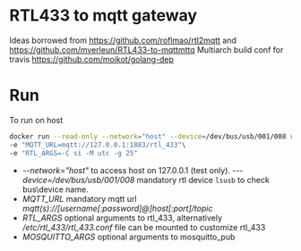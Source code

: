 # RTL433 to mqtt gateway

Ideas borrowed from https://github.com/roflmao/rtl2mqtt and https://github.com/mverleun/RTL433-to-mqttmttq
Multiarch build conf for travis https://github.com/moikot/golang-dep

# Run
To run on host 
```bash
docker run --read-only --network="host" --device=/dev/bus/usb/001/008 rtl_433mqtt:latest\
-e "MQTT_URL=mqtt://127.0.0.1:1883/rtl_433"\
-e "RTL_ARGS=-C si -M utc -g 25"
```

- *--network="host"* to access host on 127.0.0.1 (test only).
-*--device=/dev/bus/usb/001/008* mandatory rtl device ```lsusb``` to check bus\device name.
- *MQTT_URL* mandatory mqtt url *mqtt(s)://[username[:password]@]host[:port]/topic*
- *RTL_ARGS* optional arguments to rtl_433, alternatively */etc/rtl_433/rtl_433.conf* file can be mounted to customize rtl_433
- *MOSQUITTO_ARGS* optional arguments to mosquitto_pub

